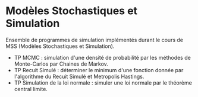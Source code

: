 # Modèles Stochastiques et Simulation

Ensemble de programmes de simulation implémentés durant le cours de MSS (Modèles Stochastiques et Simulation).
- TP MCMC : simulation d'une densité de probabilité par les méthodes de Monte-Carlos par Chaines de Markov.
- TP Recuit Simulé : déterminer le minimum d'une fonction donnée par l'algorithme du Recuit Simulé et Metropolis Hastings.
- TP Simulation de la loi normale : simuler une loi normale par le théorème central limite.
